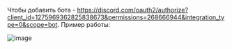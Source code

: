 Чтобы добавить бота - https://discord.com/oauth2/authorize?client_id=1275969362825838673&permissions=268666944&integration_type=0&scope=bot.
Пример работы:

![image](https://github.com/user-attachments/assets/2cfb33e4-97be-46af-9e94-419d00203cce)
